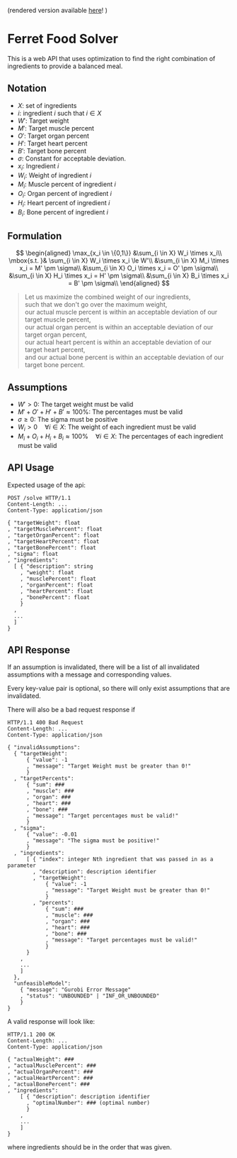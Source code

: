(rendered version available [here](./README.ipynb)! )

# Ferret Food Solver

This is a web API that uses optimization to find the right combination of ingredients to provide a balanced meal.

## Notation

- $X$: set of ingredients
- $i$: ingredient $i$ such that $i \in X$
- $W'$: Target weight
- $M'$: Target muscle percent
- $O'$: Target organ percent
- $H'$: Target heart percent
- $B'$: Target bone percent
- $\sigma$: Constant for acceptable deviation.
- $x_i$: Ingredient $i$
- $W_i$: Weight of ingredient $i$
- $M_i$: Muscle percent of ingredient $i$
- $O_i$: Organ percent of ingredient $i$
- $H_i$: Heart percent of ingredient $i$
- $B_i$: Bone percent of ingredient $i$

## Formulation

$$
\begin{aligned}
\max_{x_i \in \{0,1\}} &\sum_{i \in X} W_i \times x_i\\
\mbox{s.t. }& \sum_{i \in X} W_i \times x_i \le W'\\
&\sum_{i \in X} M_i \times x_i = M' \pm \sigma\\
&\sum_{i \in X} O_i \times x_i = O' \pm \sigma\\
&\sum_{i \in X} H_i \times x_i = H' \pm \sigma\\
&\sum_{i \in X} B_i \times x_i = B' \pm \sigma\\
\end{aligned}
$$

> Let us maximize the combined weight of our ingredients,  
> such that we don't go over the maximum weight,  
> our actual muscle percent is within an acceptable deviation of our target muscle percent,  
> our actual organ percent is within an acceptable deviation of our target organ percent,  
> our actual heart percent is within an acceptable deviation of our target heart percent,  
> and our actual bone percent is within an acceptable deviation of our target bone percent.

## Assumptions

- $W' > 0$: The target weight must be valid
- $M' + O' + H' + B' \approx 100\%$: The percentages must be valid
- $\sigma \ge 0$: The sigma must be positive
- $W_i > 0 \quad \forall i \in X$: The weight of each ingredient must be valid
- $M_i + O_i + H_i + B_i \approx 100\% \quad \forall i \in X$: The percentages of each ingredient must be valid

## API Usage

Expected usage of the api:

```
POST /solve HTTP/1.1
Content-Length: ...
Content-Type: application/json

{ "targetWeight": float
, "targetMusclePercent": float
, "targetOrganPercent": float
, "targetHeartPercent": float
, "targetBonePercent": float
, "sigma": float
, "ingredients": 
  [ { "description": string
    , "weight": float
    , "musclePercent": float
	, "organPercent": float
	, "heartPercent": float
	, "bonePercent": float
    }
  , 
  ...
  ]
}
```

## API Response

If an assumption is invalidated, there will be a list of all invalidated assumptions with a message and corresponding values.

Every key-value pair is optional, so there will only exist assumptions that are invalidated.

There will also be a bad request response if 

```
HTTP/1.1 400 Bad Request
Content-Length: ...
Content-Type: application/json

{ "invalidAssumptions": 
  { "targetWeight": 
      { "value": -1
      , "message": "Target Weight must be greater than 0!"
      }
  , "targetPercents": 
      { "sum": ###
      , "muscle": ###
      , "organ": ###
      , "heart": ###
      , "bone": ###
      , "message": "Target percentages must be valid!"
      }
  , "sigma": 
      { "value": -0.01
      , "message": "The sigma must be positive!"
      }
  , "ingredients":
      [ { "index": integer Nth ingredient that was passed in as a parameter
        , "description": description identifier
        , "targetWeight": 
            { "value": -1
            , "message": "Target Weight must be greater than 0!"
            }
        , "percents": 
            { "sum": ###
            , "muscle": ###
            , "organ": ###
            , "heart": ###
            , "bone": ###
            , "message": "Target percentages must be valid!"
            }
      }
    ,
    ...
    ]
  },
  "unfeasibleModel": 
    { "message": "Gurobi Error Message"
    , "status": "UNBOUNDED" | "INF_OR_UNBOUNDED"
    }
}
```

A valid response will look like:

```
HTTP/1.1 200 OK
Content-Length: ...
Content-Type: application/json

{ "actualWeight": ###
, "actualMusclePercent": ###
, "actualOrganPercent": ###
, "actualHeartPercent": ###
, "actualBonePercent": ###
, "ingredients":
    [ { "description": description identifier 
      , "optimalNumber": ### (optimal number)
      }
    ,
    ...
    ]
}
```

where ingredients should be in the order that was given.
